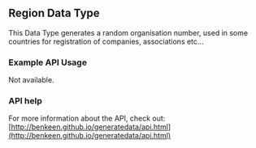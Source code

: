 ## Region Data Type

This Data Type generates a random organisation number, used in some countries for registration of companies, associations etc...

### Example API Usage

Not available.

### API help

For more information about the API, check out:
[http://benkeen.github.io/generatedata/api.html](http://benkeen.github.io/generatedata/api.html)
